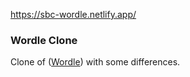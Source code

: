 
https://sbc-wordle.netlify.app/

### Wordle Clone

Clone of ([Wordle](https://www.powerlanguage.co.uk/wordle/)) with some differences.
